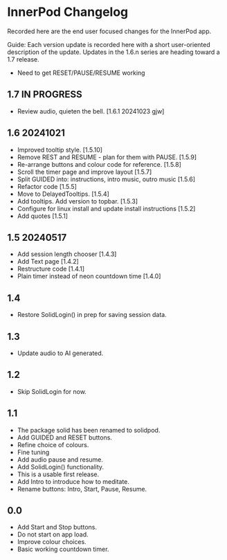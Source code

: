 # InnerPod Changelog

Recorded here are the end user focused changes for the InnerPod app.

Guide: Each version update is recorded here with a short user-oriented
description of the update. Updates in the 1.6.n series are heading
toward a 1.7 release.

+ Need to get RESET/PAUSE/RESUME working

## 1.7 IN PROGRESS

+ Review audio, quieten the bell. [1.6.1 20241023 gjw]

## 1.6 20241021

+ Improved tooltip style. [1.5.10]
+ Remove REST and RESUME - plan for them with PAUSE. [1.5.9]
+ Re-arrange buttons and colour code for reference. [1.5.8]
+ Scroll the timer page and improve layout [1.5.7]
+ Split GUIDED into: instructions, intro music, outro music [1.5.6]
+ Refactor code [1.5.5]
+ Move to DelayedTooltips. [1.5.4]
+ Add tooltips. Add version to topbar. [1.5.3]
+ Configure for linux install and update install instructions [1.5.2]
+ Add quotes [1.5.1]

## 1.5 20240517

+ Add session length chooser [1.4.3]
+ Add Text page [1.4.2]
+ Restructure code [1.4.1]
+ Plain timer instead of neon countdown time [1.4.0]
  
## 1.4

+ Restore SolidLogin() in prep for saving session data.

## 1.3

+ Update audio to AI generated.

## 1.2

+ Skip SolidLogin for now.

## 1.1

+ The package solid has been renamed to solidpod.
+ Add GUIDED and RESET buttons.
+ Refine choice of colours.
+ Fine tuning
+ Add audio pause and resume.
+ Add SolidLogin() functionality.
+ This is a usable first release.
+ Add Intro to introduce how to meditate.
+ Rename buttons: Intro, Start, Pause, Resume.

## 0.0

+ Add Start and Stop buttons.
+ Do not start on app load.
+ Improve colour choices.
+ Basic working countdown timer.
